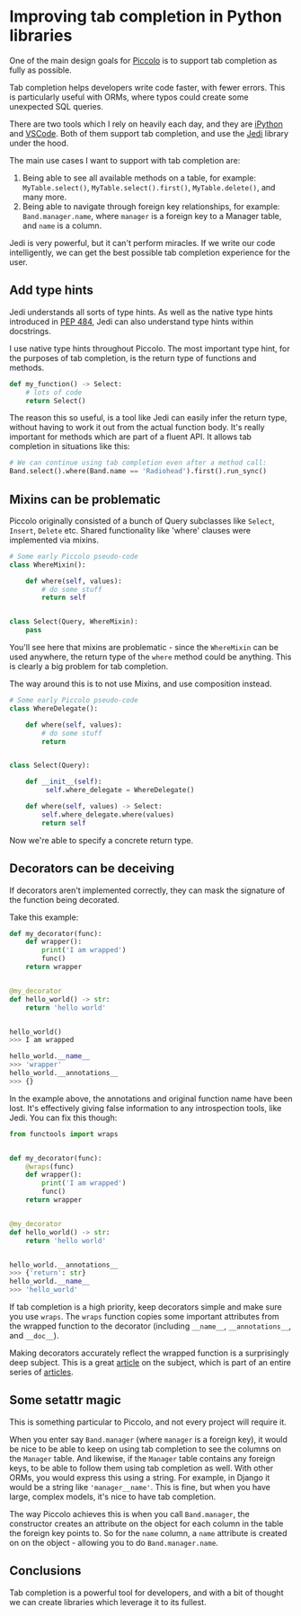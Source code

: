 # Improving tab completion in Python libraries

One of the main design goals for [Piccolo](https://github.com/piccolo-orm/piccolo) is to support tab completion as fully as possible.

Tab completion helps developers write code faster, with fewer errors. This is particularly useful with ORMs, where typos could create some unexpected SQL queries.

There are two tools which I rely on heavily each day, and they are [iPython](https://github.com/ipython/ipython) and [VSCode](https://code.visualstudio.com/). Both of them support tab completion, and use the [Jedi](https://github.com/davidhalter/jedi) library under the hood.

The main use cases I want to support with tab completion are:

 1. Being able to see all available methods on a table, for example: `MyTable.select()`, `MyTable.select().first()`, `MyTable.delete()`, and many more.
 1. Being able to navigate through foreign key relationships, for example: `Band.manager.name`, where `manager` is a foreign key to a Manager table, and `name` is a column.

Jedi is very powerful, but it can't perform miracles. If we write our code intelligently, we can get the best possible tab completion experience for the user.

## Add type hints

Jedi understands all sorts of type hints. As well as the native type hints introduced in [PEP 484](https://www.python.org/dev/peps/pep-0484/), Jedi can also understand type hints within docstrings.

I use native type hints throughout Piccolo. The most important type hint, for the purposes of tab completion, is the return type of functions and methods.

```python
def my_function() -> Select:
    # lots of code
    return Select()
```

The reason this so useful, is a tool like Jedi can easily infer the return type, without having to work it out from the actual function body. It's really important for methods which are part of a fluent API. It allows tab completion in situations like this:

```python
# We can continue using tab completion even after a method call:
Band.select().where(Band.name == 'Radiohead').first().run_sync()
```

## Mixins can be problematic

Piccolo originally consisted of a bunch of Query subclasses like `Select`, `Insert`, `Delete` etc. Shared functionality like 'where' clauses were implemented via mixins.

```python
# Some early Piccolo pseudo-code
class WhereMixin():

    def where(self, values):
        # do some stuff
        return self


class Select(Query, WhereMixin):
    pass
```

You'll see here that mixins are problematic - since the `WhereMixin` can be used anywhere, the return type of the `where` method could be anything. This is clearly a big problem for tab completion.

The way around this is to not use Mixins, and use composition instead.

```python
# Some early Piccolo pseudo-code
class WhereDelegate():

    def where(self, values):
        # do some stuff
        return


class Select(Query):

    def __init__(self):
         self.where_delegate = WhereDelegate()

    def where(self, values) -> Select:
        self.where_delegate.where(values)
        return self
```

Now we're able to specify a concrete return type.

## Decorators can be deceiving

If decorators aren't implemented correctly, they can mask the signature of the function being decorated.

Take this example:

```python
def my_decorator(func):
    def wrapper():
        print('I am wrapped')
        func()
    return wrapper


@my_decorator
def hello_world() -> str:
    return 'hello world'


hello_world()
>>> I am wrapped

hello_world.__name__
>>> 'wrapper'
hello_world.__annotations__
>>> {}
```

In the example above, the annotations and original function name have been lost. It's effectively giving false information to any introspection tools, like Jedi. You can fix this though:

```python
from functools import wraps


def my_decorator(func):
    @wraps(func)
    def wrapper():
        print('I am wrapped')
        func()
    return wrapper


@my_decorator
def hello_world() -> str:
    return 'hello world'


hello_world.__annotations__
>>> {'return': str}
hello_world.__name__
>>> 'hello_world'
```

If tab completion is a high priority, keep decorators simple and make sure you use `wraps`. The `wraps` function copies some important attributes from the wrapped function to the decorator (including `__name__`, `__annotations__`, and `__doc__`).

Making decorators accurately reflect the wrapped function is a surprisingly deep subject. This is a great [article](http://blog.dscpl.com.au/2014/01/how-you-implemented-your-python.html) on the subject, which is part of an entire series of [articles](https://github.com/GrahamDumpleton/wrapt/tree/develop/blog).

## Some setattr magic

This is something particular to Piccolo, and not every project will require it.

When you enter say `Band.manager` (where `manager` is a foreign key), it would be nice to be able to keep on using tab completion to see the columns on the `Manager` table. And likewise, if the `Manager` table contains any foreign keys, to be able to follow them using tab completion as well. With other ORMs, you would express this using a string. For example, in Django it would be a string like `'manager__name'`. This is fine, but when you have large, complex models, it's nice to have tab completion.

The way Piccolo achieves this is when you call `Band.manager`, the constructor creates an attribute on the object for each column in the table the foreign key points to. So for the `name` column, a `name` attribute is created on on the object - allowing you to do `Band.manager.name`.

## Conclusions

Tab completion is a powerful tool for developers, and with a bit of thought we can create libraries which leverage it to its fullest.
